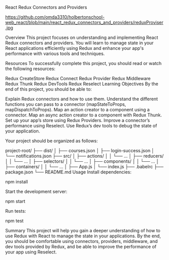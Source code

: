 React Redux Connectors and Providers

https://github.com/omda3310/holbertonschool-web_react/blob/main/react_redux_connectors_and_providers/reduxProviser.jpg

Overview
This project focuses on understanding and implementing React Redux connectors and providers. You will learn to manage state in your React applications efficiently using Redux and enhance your app's performance with various tools and techniques.

Resources
To successfully complete this project, you should read or watch the following resources:

Redux CreateStore
Redux Connect
Redux Provider
Redux Middleware
Redux Thunk
Redux DevTools
Redux Reselect
Learning Objectives
By the end of this project, you should be able to:

Explain Redux connectors and how to use them.
Understand the different functions you can pass to a connector (mapStateToProps, mapDispatchToProps).
Map an action creator to a component using a connector.
Map an async action creator to a component with Redux Thunk.
Set up your app’s store using Redux Providers.
Improve a connector’s performance using Reselect.
Use Redux’s dev tools to debug the state of your application.

Your project should be organized as follows:

project-root/
├── dist/
│   ├── courses.json
│   ├── login-success.json
│   └── notifications.json
├── src/
│   ├── actions/
│   │   └── ...
│   ├── reducers/
│   │   └── ...
│   ├── selectors/
│   │   └── ...
│   ├── components/
│   │   └── ...
│   ├── containers/
│   │   └── ...
│   ├── App.js
│   └── index.js
├── .babelrc
├── package.json
└── README.md
Usage
Install dependencies:

npm install

Start the development server:

npm start

Run tests:

npm test


Summary
This project will help you gain a deeper understanding of how to use Redux with React to manage the state in your applications. By the end, you should be comfortable using connectors, providers, middleware, and dev tools provided by Redux, and be able to improve the performance of your app using Reselect.
